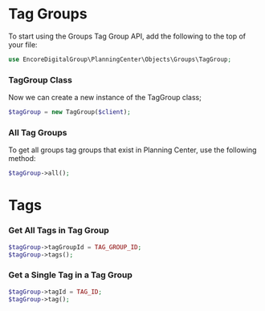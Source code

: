 # Tag Groups
To start using the Groups Tag Group API, add the following to the top of your file:
```php
use EncoreDigitalGroup\PlanningCenter\Objects\Groups\TagGroup;
```
<include from="SnippetLibrary.md" element-id="setupThePcoClient"></include>

### TagGroup Class
Now we can create a new instance of the TagGroup class;
```php
$tagGroup = new TagGroup($client);
```

### All Tag Groups
To get all groups tag groups that exist in Planning Center, use the following method:
```php
$tagGroup->all();
```

# Tags

### Get All Tags in Tag Group
```php
$tagGroup->tagGroupId = TAG_GROUP_ID;
$tagGroup->tags();
```

### Get a Single Tag in a Tag Group
```php
$tagGroup->tagId = TAG_ID;
$tagGroup->tag();
```